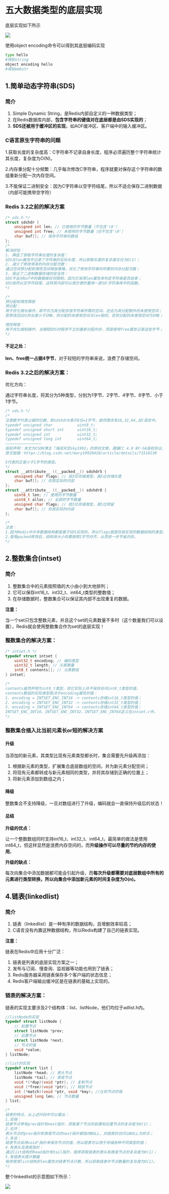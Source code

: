 # 五大数据类型的底层实现

底层实现如下所示

![](\pic\1.png)

使用object  encoding命令可以得到其底层编码实现

```bash
type hello
#得到string
object encoding hello
#得到embstr
```

##                                                                                                                                                                                                                                                                                                                                                                                                                                                                                                                                                                                                                                                                                                                                                                                                                                                                                                                                                                                                                                                                                                                                                                                                                                                                                                                                                                                                                                                                                                                                                                                                                                                                                                                                                                                                                                                                                                                                                                                                                                                                                                                                                                                                                                                                                                                                                                                                               1.简单动态字符串(SDS)

### 简介

1. Simple Dynamic String，是Redis内部自定义的一种数据类型；
2.  在Redis数据库内部，**包含字符串的键值对在底层都是由SDS实现的**； 
3. **SDS还被用于缓冲区的实现**，如AOF缓冲区、客户端中的输入缓冲区。



### C语言原生字符串的问题

1.获取长度的复杂度高：C字符串不记录自身长度，程序必须遍历整个字符串统计其长度，复杂度为O(N)。 

2.内存重分配十分频繁：几乎每次修改C字符串，程序就要对保存这个字符串的数组重新分配一次内存空间。 

3.不能保证二进制安全：因为C字符串以空字符结尾，所以不适合保存二进制数据（内部可能携带空字符）

### Redis 3.2之前的解决方案

```c
/* sds.h */
struct sdshdr { 
	unsigned int len; // 已使用的字节数量（不包含'\0'）
	unsigned int free; // 未使用的字节数量（也不包含'\0'）
	char buf[]; // 保存字符串的数组
};
/*
解决好处：
1. 降低了获取字符串长度的复杂度：
SDS在len属性中记录了字符串的实际长度，所以获取长度的复杂度仅仅为O(1)；
2. 减少了修改带来的内存分配次数：
通过空间预分配和惰性空间释放策略，优化了修改字符串时所需的内存分配次数；
3. 保证了二进制数据存储的安全性：
SDS不会对buf中的数据做任何限制，因为它采用len属性来判定字符串是否结束；
SDS依然以空字符结尾，这样其内部可以很方便的重用一部分C字符串库中的函数。
*/

/*
预分配和惰性释放
预分配：
用于优化增长操作，即不仅为其分配存放字符串所需的空间，还会为其分配额外的未使用空间；
若修改后SDS的长度小于1MB，则分配的未使用空间与len相同，否则分配的未使用空间为1MB；

惰性释放：
用于优化缩短操作，当缩短SDS时程序不立刻重新分配内存，而是使用free属性记录这些字节；
*/
```

#### 不足之处：

**len、free统一占据4字节**，对于较短的字符串来说，浪费了存储空间。

### Redis 3.2之后的解决方案：

优化方向： 

通过字符串长度，将其分为5种类型，分别为1字节、2字节、4字节、8字节、小于1字节。

```c
/* sds.h */
/*
注意数字代表占据的位数，即sdshdr8表示8位=1字节，故同理含有16,32,64,且C语言中。
typedef unsigned char           uint8_t;  
typedef unsigned short int      uint16_t;  
typedef unsigned int            uint32_t;    
typedef unsigned long int       uint64_t; 
————————————————
版权声明：本文为CSDN博主「海阔天空sky1992」的原创文章，遵循CC 4.0 BY-SA版权协议，转载请附上原文出处链接及本声明。
原文链接：https://blog.csdn.net/mary19920410/article/details/71518130

5代表的正是小于1字节的类型。
*/
struct __attribute__ ((__packed__)) sdshdr5 { 
	unsigned char flags; // 低3位存储类型，高5位存储长度
	char buf[]; // 存放实际的内容
};
struct __attribute__ ((__packed__)) sdshdr8 { 
	uint8_t len; // 使用的字节数量
	uint8_t alloc; // 全部的字节数量
	unsigned char flags; // 低3位存储类型，高5位预留
	char buf[]; // 存放实际的内容
};

/*
注意：
1.因为Redis中许多数据结构都是基于SDS实现的，所以flags就是存放实现的数据结构的类型。
2.使用packed修饰后，结构体大小将要按照1字节对齐，从而进一步节省内存。
*/

```

## 2.整数集合(intset)

### 简介

1. 整数集合中的元素按照值的大小由小到大地排列； 
2. 它可以保存int16_t、int32_t、int64_t类型的整数值； 
3. 在存储数据时，整数集合可以保证其内部不出现重复的数据。

**注意：**

当一个set只包含整数元素，并且这个set的元素数量不多时（这个数量我们可以设置），Redis就会使用整数集合作为set的底层实现！

### 整数集合的解决方案：

```c
/* intset.h */
typedef struct intset { 
	uint32_t encoding; // 编码类型
	uint32_t length; // 元素数量
	int8_t contents[]; // 元素数组
} intset;

/*
contents虽然声明为int8_t类型，但它实际上并不保存任何int8_t类型的值，
contents数组的实际类型取决于encoding属性的值：
1. encoding = INTSET_ENC_INT16 -> contents存储int16_t类型的值；
2. encoding = INTSET_ENC_INT32 -> contents存储int32_t类型的值；
3. encoding = INTSET_ENC_INT64 -> contents存储int64_t类型的值；
INTSET_ENC_INT16、INTSET_ENC_INT32、INTSET_ENC_INT64定义在intset.c中。
*/
```

### 整数集合插入比当前元素长or短的解决方案

#### 升级

当添加的新元素，其类型比现有元素类型都长时，集合需要先升级再添加： 

1. 根据新元素的类型，扩展集合底层数组的空间，并为新元素分配空间； 
2. 将现有元素都转成与新元素相同的类型，并将其存储到正确的位置上； 
3. 将新元素添加到数组之内；

#### 降级

整数集合不支持降级，一旦对数组进行了升级，编码就会一直保持升级后的状态！

#### 总结

**升级的优点：**

让一个整数数组同时支持int16_t、int32_t、int64_t，最简单的做法是使用 int64_t，但这样显然是浪费内存空间的，而**升级操作可以尽量的节约内存的使用**。 

**升级的缺点：**

 每次向集合中添加数据都可能会引起升级，而**每次升级都需要对底层数组中所有的元素进行类型转换，所以向集合中添加新元素的时间复杂度为O(n)。**

## 4.链表(linkedlist)

### 简介

1. 链表（linkedlist）是一种有序的数据结构，且增删效率较高； 
2. C语言没有内置这种数据结构，所以Redis构建了自己的链表实现。

**注意：**

链表在Redis中应用十分广泛： 

1. 链表是列表的底层实现方案之一； 
2. 发布与订阅、慢查询、监视器等功能也用到了链表； 
3. Redis服务器采用链表保存多个客户端的状态信息； 
4. Redis客户端输出缓冲区是在链表的基础上实现的。

### 链表的解决方案：

链表的实现主要涉及2个结构体：list、listNode，他们均位于adlist.h内。

```c
//listNode的实现
typedef struct listNode { 
	// 前置节点
	struct listNode *prev; 
	// 后置节点
	struct listNode *next; 
	// 节点的值
	void *value;
} listNode;

//list的实现
typedef struct list { 
	listNode *head; // 表头节点
	listNode *tail; // 表尾节点
	void *(*dup)(void *ptr); // 复制节点
	void (*free)(void *ptr); // 释放节点
	int (*match)(void *ptr, void *key); //比较节点的值
	unsigned long len; // 节点数量
} list;

/*
链表的特点，从上述代码中可以看出：
1.双端：
链表节点带有prev指针和next指针，获取某个节点的前置和后置节点的复杂度为O(1)；
2.无环：
表头节点的prev指针和表尾节点的next指针都指向NULL，对链表的访问以NULL为终点；
3.多态：
链表节点采用void*指针来保存节点的值，所以链表可以用于存储各种不同类型的值；
4.有表头及表尾指针：
通过list结构的head指针和tail指针，程序获取链表的表头和表尾节点的复杂度为O(1)；
5.有链表长度计数器
程序使用list结构的len属性对链表节点计数，所以获取链表中节点数量的复杂度为O(1)。
*/
```

整个linkedlist的示意图如下所示：

![](\pic\2.png)